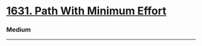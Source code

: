 # [1631. Path With Minimum Effort](https://leetcode.com/problems/path-with-minimum-effort/)
### Medium
---
